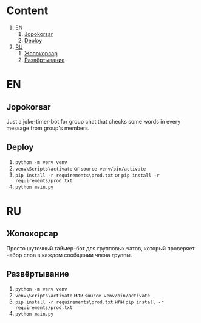 # Content
1. [EN](#en)
    1. [Jopokorsar](#jopokorsar)
    2. [Deploy](#deploy)
2. [RU](#ru)
    1. [Жопокорсар](#жопокорсар)
    2. [Развёртывание](#развёртывание)

# EN
## Jopokorsar
Just a joke-timer-bot for group chat that checks some words in every message from group's members.

## Deploy
1. `python -m venv venv`
2. `venv\Scripts\activate` or `source venv/bin/activate`
3. `pip install -r requirements\prod.txt` or `pip install -r requirements/prod.txt`
4. `python main.py`

# RU
## Жопокорсар
Просто шуточный таймер-бот для групповых чатов, который проверяет набор слов в каждом сообщении члена группы.

## Развёртывание
1. `python -m venv venv`
2. `venv\Scripts\activate` или `source venv/bin/activate`
3. `pip install -r requirements\prod.txt` или `pip install -r requirements/prod.txt`
4. `python main.py`
